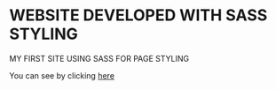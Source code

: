 # WEBSITE DEVELOPED WITH SASS STYLING

MY FIRST SITE USING SASS FOR PAGE STYLING


You can see by clicking [here](https://marcosfmd.github.io/project-with-sass/)
